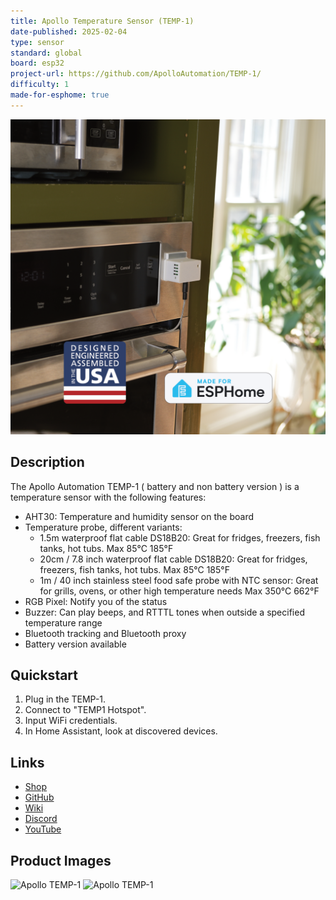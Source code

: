 ```yaml
---
title: Apollo Temperature Sensor (TEMP-1)
date-published: 2025-02-04
type: sensor
standard: global
board: esp32
project-url: https://github.com/ApolloAutomation/TEMP-1/
difficulty: 1
made-for-esphome: true
---
```


![Apollo TEMP-1](Apollo-TEMP-1B_3.png "Apollo TEMP-1")

## Description

The Apollo Automation TEMP-1 ( battery and non battery version ) is a temperature sensor with the following features:

- AHT30: Temperature and humidity sensor on the board
- Temperature probe, different variants:
  - 1.5m waterproof flat cable DS18B20: Great for fridges, freezers, fish tanks, hot tubs. Max 85°C 185°F
  - 20cm / 7.8 inch waterproof flat cable DS18B20: Great for fridges, freezers, fish tanks, hot tubs. Max 85°C 185°F
  - 1m / 40 inch stainless steel food safe probe with NTC sensor: Great for grills, ovens, or other high temperature
    needs Max 350°C 662°F
- RGB Pixel: Notify you of the status
- Buzzer: Can play beeps, and RTTTL tones when outside a specified temperature range
- Bluetooth tracking and Bluetooth proxy
- Battery version available

## Quickstart

1. Plug in the TEMP-1.
2. Connect to "TEMP1 Hotspot".
3. Input WiFi credentials.
4. In Home Assistant, look at discovered devices.

## Links

- [Shop](https://apolloautomation.com/products/temp-1-temperature-probe-for-home-assistant?utm_source=esphome&utm_medium=social)
- [GitHub](https://github.com/ApolloAutomation/TEMP-1)
- [Wiki](https://wiki.apolloautomation.com/)
- [Discord](https://dsc.gg/ApolloAutomation)
- [YouTube](https://www.youtube.com/@ApolloAutomation)

## Product Images

![Apollo TEMP-1](Apollo-TEMP-1_2.jpg "Apollo TEMP-1")
![Apollo TEMP-1](Apollo-TEMP-1_1.jpg "Apollo TEMP-1")
